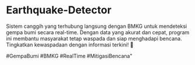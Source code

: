 # Earthquake-Detector

Sistem canggih yang terhubung langsung dengan BMKG untuk mendeteksi gempa bumi secara real-time. 
Dengan data yang akurat dan cepat, program ini membantu masyarakat tetap waspada dan siap menghadapi bencana. 
Tingkatkan kewaspadaan dengan informasi terkini! 🚨 

#GempaBumi #BMKG #RealTime #MitigasiBencana"
